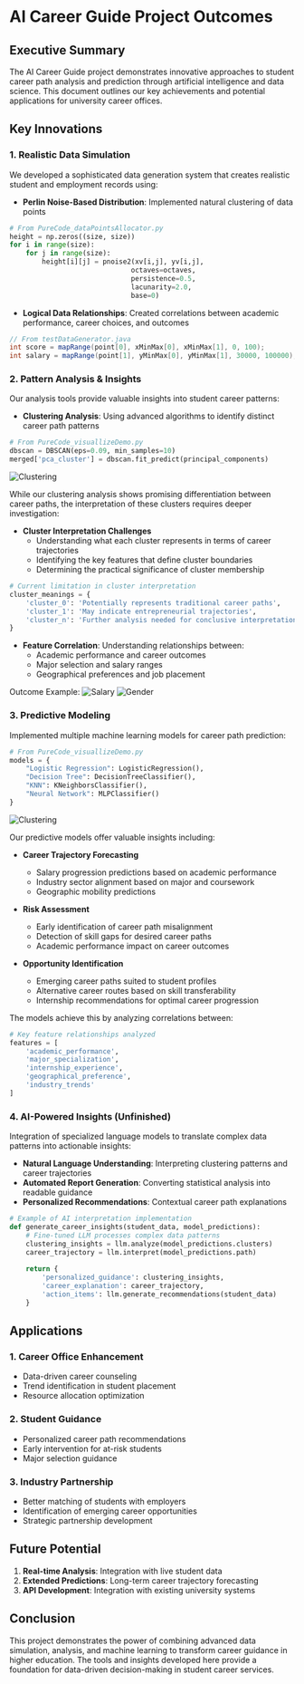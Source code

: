 # AI Career Guide Project Outcomes

## Executive Summary

The AI Career Guide project demonstrates innovative approaches to student career path analysis and prediction through artificial intelligence and data science. This document outlines our key achievements and potential applications for university career offices.

## Key Innovations

### 1. Realistic Data Simulation

We developed a sophisticated data generation system that creates realistic student and employment records using:

- **Perlin Noise-Based Distribution**: Implemented natural clustering of data points
```python
# From PureCode_dataPointsAllocator.py
height = np.zeros((size, size))
for i in range(size):
    for j in range(size):
        height[i][j] = pnoise2(xv[i,j], yv[i,j], 
                              octaves=octaves,
                              persistence=0.5,
                              lacunarity=2.0,
                              base=0)
```

- **Logical Data Relationships**: Created correlations between academic performance, career choices, and outcomes
```java
// From testDataGenerator.java
int score = mapRange(point[0], xMinMax[0], xMinMax[1], 0, 100);
int salary = mapRange(point[1], yMinMax[0], yMinMax[1], 30000, 100000);
```

### 2. Pattern Analysis & Insights

Our analysis tools provide valuable insights into student career patterns:

- **Clustering Analysis**: Using advanced algorithms to identify distinct career path patterns
```python
# From PureCode_visuallizeDemo.py
dbscan = DBSCAN(eps=0.09, min_samples=10)
merged['pca_cluster'] = dbscan.fit_predict(principal_components)
```

![Clustering](outputDBSCAN.png)

While our clustering analysis shows promising differentiation between career paths, the interpretation of these clusters requires deeper investigation:

- **Cluster Interpretation Challenges**
  - Understanding what each cluster represents in terms of career trajectories
  - Identifying the key features that define cluster boundaries
  - Determining the practical significance of cluster membership

```python
# Current limitation in cluster interpretation
cluster_meanings = {
    'cluster_0': 'Potentially represents traditional career paths',
    'cluster_1': 'May indicate entrepreneurial trajectories',
    'cluster_n': 'Further analysis needed for conclusive interpretation'
}
```

- **Feature Correlation**: Understanding relationships between:
  - Academic performance and career outcomes
  - Major selection and salary ranges
  - Geographical preferences and job placement

Outcome Example:
![Salary](outputSalaryvsScore.png)
![Gender](outputGender.png)

### 3. Predictive Modeling

Implemented multiple machine learning models for career path prediction:

```python
# From PureCode_visuallizeDemo.py
models = {
    "Logistic Regression": LogisticRegression(),
    "Decision Tree": DecisionTreeClassifier(),
    "KNN": KNeighborsClassifier(),
    "Neural Network": MLPClassifier()
}
```
![Clustering](outputAccuracyCompare.png)

Our predictive models offer valuable insights including:

- **Career Trajectory Forecasting**
  - Salary progression predictions based on academic performance
  - Industry sector alignment based on major and coursework
  - Geographic mobility predictions

- **Risk Assessment**
  - Early identification of career path misalignment
  - Detection of skill gaps for desired career paths
  - Academic performance impact on career outcomes

- **Opportunity Identification**
  - Emerging career paths suited to student profiles
  - Alternative career routes based on skill transferability
  - Internship recommendations for optimal career progression

The models achieve this by analyzing correlations between:
```python
# Key feature relationships analyzed
features = [
    'academic_performance',
    'major_specialization',
    'internship_experience',
    'geographical_preference',
    'industry_trends'
]
```

### 4. AI-Powered Insights (Unfinished)

Integration of specialized language models to translate complex data patterns into actionable insights:

- **Natural Language Understanding**: Interpreting clustering patterns and career trajectories
- **Automated Report Generation**: Converting statistical analysis into readable guidance
- **Personalized Recommendations**: Contextual career path explanations

```python
# Example of AI interpretation implementation
def generate_career_insights(student_data, model_predictions):
    # Fine-tuned LLM processes complex data patterns
    clustering_insights = llm.analyze(model_predictions.clusters)
    career_trajectory = llm.interpret(model_predictions.path)
    
    return {
        'personalized_guidance': clustering_insights,
        'career_explanation': career_trajectory,
        'action_items': llm.generate_recommendations(student_data)
    }
```

## Applications

### 1. Career Office Enhancement
- Data-driven career counseling
- Trend identification in student placement
- Resource allocation optimization

### 2. Student Guidance
- Personalized career path recommendations
- Early intervention for at-risk students
- Major selection guidance

### 3. Industry Partnership
- Better matching of students with employers
- Identification of emerging career opportunities
- Strategic partnership development

## Future Potential

1. **Real-time Analysis**: Integration with live student data
2. **Extended Predictions**: Long-term career trajectory forecasting
3. **API Development**: Integration with existing university systems

## Conclusion

This project demonstrates the power of combining advanced data simulation, analysis, and machine learning to transform career guidance in higher education. The tools and insights developed here provide a foundation for data-driven decision-making in student career services.